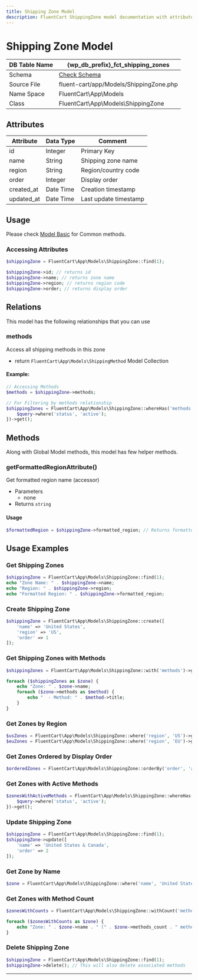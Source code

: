```yaml
---
title: Shipping Zone Model
description: FluentCart ShippingZone model documentation with attributes, scopes, relationships, and methods.
---
```


# Shipping Zone Model

| DB Table Name | {wp_db_prefix}_fct_shipping_zones               |
| ------------- | ---------------------------------------------- |
| Schema        | [Check Schema](/database/schema#fct-shipping-zones-table) |
| Source File   | fluent-cart/app/Models/ShippingZone.php       |
| Name Space    | FluentCart\App\Models                          |
| Class         | FluentCart\App\Models\ShippingZone             |

## Attributes

| Attribute          | Data Type | Comment |
| ------------------ | --------- | ------- |
| id                 | Integer   | Primary Key |
| name               | String    | Shipping zone name |
| region             | String    | Region/country code |
| order              | Integer   | Display order |
| created_at         | Date Time | Creation timestamp |
| updated_at         | Date Time | Last update timestamp |

## Usage

Please check [Model Basic](/database/models) for Common methods.

### Accessing Attributes

```php
$shippingZone = FluentCart\App\Models\ShippingZone::find(1);

$shippingZone->id; // returns id
$shippingZone->name; // returns zone name
$shippingZone->region; // returns region code
$shippingZone->order; // returns display order
```

## Relations

This model has the following relationships that you can use

### methods

Access all shipping methods in this zone

* return `FluentCart\App\Models\ShippingMethod` Model Collection

#### Example:

```php
// Accessing Methods
$methods = $shippingZone->methods;

// For Filtering by methods relationship
$shippingZones = FluentCart\App\Models\ShippingZone::whereHas('methods', function($query) {
    $query->where('status', 'active');
})->get();
```

## Methods

Along with Global Model methods, this model has few helper methods.

### getFormattedRegionAttribute()

Get formatted region name (accessor)

* Parameters  
   * none
* Returns `string`

#### Usage

```php
$formattedRegion = $shippingZone->formatted_region; // Returns formatted region name
```

## Usage Examples

### Get Shipping Zones

```php
$shippingZone = FluentCart\App\Models\ShippingZone::find(1);
echo "Zone Name: " . $shippingZone->name;
echo "Region: " . $shippingZone->region;
echo "Formatted Region: " . $shippingZone->formatted_region;
```

### Create Shipping Zone

```php
$shippingZone = FluentCart\App\Models\ShippingZone::create([
    'name' => 'United States',
    'region' => 'US',
    'order' => 1
]);
```

### Get Shipping Zones with Methods

```php
$shippingZones = FluentCart\App\Models\ShippingZone::with('methods')->get();

foreach ($shippingZones as $zone) {
    echo "Zone: " . $zone->name;
    foreach ($zone->methods as $method) {
        echo "  - Method: " . $method->title;
    }
}
```

### Get Zones by Region

```php
$usZones = FluentCart\App\Models\ShippingZone::where('region', 'US')->get();
$euZones = FluentCart\App\Models\ShippingZone::where('region', 'EU')->get();
```

### Get Zones Ordered by Display Order

```php
$orderedZones = FluentCart\App\Models\ShippingZone::orderBy('order', 'asc')->get();
```

### Get Zones with Active Methods

```php
$zonesWithActiveMethods = FluentCart\App\Models\ShippingZone::whereHas('methods', function($query) {
    $query->where('status', 'active');
})->get();
```

### Update Shipping Zone

```php
$shippingZone = FluentCart\App\Models\ShippingZone::find(1);
$shippingZone->update([
    'name' => 'United States & Canada',
    'order' => 2
]);
```

### Get Zone by Name

```php
$zone = FluentCart\App\Models\ShippingZone::where('name', 'United States')->first();
```

### Get Zones with Method Count

```php
$zonesWithCounts = FluentCart\App\Models\ShippingZone::withCount('methods')->get();

foreach ($zonesWithCounts as $zone) {
    echo "Zone: " . $zone->name . " (" . $zone->methods_count . " methods)";
}
```

### Delete Shipping Zone

```php
$shippingZone = FluentCart\App\Models\ShippingZone::find(1);
$shippingZone->delete(); // This will also delete associated methods
```

---


